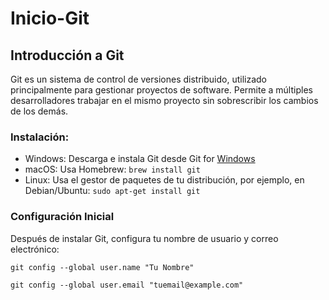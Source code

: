 # Inicio-Git
## Introducción a Git
Git es un sistema de control de versiones distribuido, utilizado principalmente para gestionar proyectos de software. Permite a múltiples desarrolladores trabajar en el mismo proyecto sin sobrescribir los cambios de los demás.
### **Instalación:**
 - Windows: Descarga e instala Git desde Git for [Windows](https://gitforwindows.org/)
 - macOS: Usa Homebrew: ``brew install git``
 - Linux: Usa el gestor de paquetes de tu distribución, por ejemplo, en Debian/Ubuntu: ``sudo apt-get install git``
### **Configuración Inicial**
Después de instalar Git, configura tu nombre de usuario y correo electrónico:

``git config --global user.name "Tu Nombre" ``

``git config --global user.email "tuemail@example.com" ``

